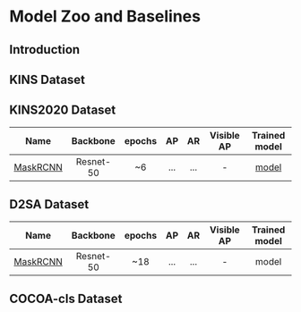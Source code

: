 # Model Zoo and Baselines

## Introduction

## KINS Dataset

## KINS2020 Dataset
| Name | Backbone | epochs |AP|AR|Visible AP| Trained model |
|-------|:---:|:-------:|:-------:|:-------:|:-------:|:-------:|
|[MaskRCNN](../configs/KINS2020/maskrcnn_R50_FPN_kins2020_6ep_bs1.yaml)|Resnet-50|~6|...|...|-|[model](https://www.notion.so/tqminh/aistron-model-zoo-8b68a1a9a17c48fcb3970c5ad84131f4?pvs=4#09713d0db22c4fd78c6272c0d87aa5cb)|


## D2SA Dataset
| Name | Backbone | epochs |AP|AR|Visible AP| Trained model |
|-------|:---:|:-------:|:-------:|:-------:|:-------:|:-------:|
|[MaskRCNN](../configs/D2SA/maskrcnn_R50_FPN_d2sa_18ep_bs2.yaml)|Resnet-50|~18|...|...|-|model|

## COCOA-cls Dataset